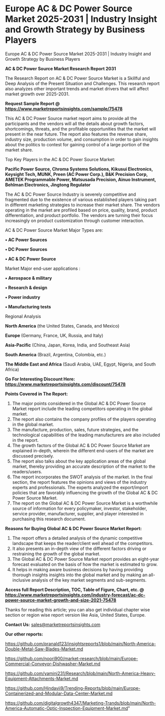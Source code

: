 # Europe AC & DC Power Source Market 2025-2031 | Industry Insight and Growth Strategy by Business Players
Europe AC & DC Power Source Market 2025-2031 | Industry Insight and Growth Strategy by Business Players

<strong>AC & DC Power Source Market Research Report 2031</strong>

The Research Report on AC & DC Power Source Market is a Skillful and Deep Analysis of the Present Situation and Challenges. This research report also analyzes other important trends and market drivers that will affect market growth over 2025-2031.

<strong>Request Sample Report @ <a href=https://www.marketreportsinsights.com/sample/75478>https://www.marketreportsinsights.com/sample/75478</a></strong>

This AC & DC Power Source market report aims to provide all the participants and the vendors will all the details about growth factors, shortcomings, threats, and the profitable opportunities that the market will present in the near future. The report also features the revenue share, industry size, production volume, and consumption in order to gain insights about the politics to contest for gaining control of a large portion of the market share.

Top Key Players in the AC & DC Power Source Market:

<strong>Pacific Power Source, Chroma Systems Solutions, Kikusui Electronics, Keysight Tech, MUNK, Preen (AC Power Corp.), B&K Precision Corp, AMETEK Programmable Power, Matsusada Precision, Ainuo Instrument, Behlman Electronics, Jingtong Regulator</strong>

The AC & DC Power Source Industry is severely competitive and fragmented due to the existence of various established players taking part in different marketing strategies to increase their market share. The vendors operating in the market are profiled based on price, quality, brand, product differentiation, and product portfolio. The vendors are turning their focus increasingly on product customization through customer interaction.

AC & DC Power Source Market Major Types are:

<strong>• AC Power Sources

• DC Power Sources

• AC & DC Power Source</strong>

Market Major end-user applications :

<strong>• Aerospace & military

• Research & design

• Power industry

• Manufacturing tests</strong>

Regional Analysis

</u><strong><b>North America</b></strong> (the United States, Canada, and Mexico)

<strong><b>Europe </b></strong>(Germany, France, UK, Russia, and Italy)

<strong><b>Asia-Pacific</b></strong> (China, Japan, Korea, India, and Southeast Asia)

<strong><b>South America</b></strong> (Brazil, Argentina, Colombia, etc.)

<strong><b>The Middle East and Africa</b></strong> (Saudi Arabia, UAE, Egypt, Nigeria, and South Africa)

<strong>Go For Interesting Discount Here: <a href=https://www.marketreportsinsights.com/discount/75478>https://www.marketreportsinsights.com/discount/75478</a></strong>

<strong>Points Covered in The Report:</strong>
<ol>
  <li>The major points considered in the Global AC & DC Power Source Market report include the leading competitors operating in the global market.</li>
  <li>The report also contains the company profiles of the players operating in the global market.</li>
  <li>The manufacture, production, sales, future strategies, and the technological capabilities of the leading manufacturers are also included in the report.</li>
  <li>The growth factors of the Global AC & DC Power Source Market are explained in-depth, wherein the different end-users of the market are discussed precisely.</li>
  <li>The report also talks about the key application areas of the global market, thereby providing an accurate description of the market to the readers/users.</li>
  <li>The report incorporates the SWOT analysis of the market. In the final section, the report features the opinions and views of the industry experts and professionals. The experts analyzed the export/import policies that are favorably influencing the growth of the Global AC & DC Power Source Market.</li>
  <li>The report on the Global AC & DC Power Source Market is a worthwhile source of information for every policymaker, investor, stakeholder, service provider, manufacturer, supplier, and player interested in purchasing this research document.</li>
</ol>
<strong>Reasons for Buying Global AC & DC Power Source Market Report:</strong>

<ol>
  <li>The report offers a detailed analysis of the dynamic competitive landscape that keeps the reader/client well ahead of the competitors.</li>
  <li>It also presents an in-depth view of the different factors driving or restraining the growth of the global market.</li>
  <li>The Global AC & DC Power Source Market report provides an eight-year forecast evaluated on the basis of how the market is estimated to grow.</li>
  <li>It helps in making aware business decisions by having providing thorough insights insights into the global market and by making an all-inclusive analysis of the key market segments and sub-segments.</li>
</ol>
<strong>Access full Report Description, TOC, Table of Figure, Chart, etc. @ <a href=https://www.marketreportsinsights.com/industry-forecast/ac-dc-power-source-market-growth-and-size-2021-75478>https://www.marketreportsinsights.com/industry-forecast/ac-dc-power-source-market-growth-and-size-2021-75478</a></strong>


Thanks for reading this article; you can also get individual chapter wise section or region wise report version like Asia, United States, Europe.

<strong>Contact Us:</strong>
sales@marketreportsinsights.com

<strong>Our other reports:</strong>

<a href=https://github.com/pranald123/insightsreports1/blob/main/North-America-Double-Metal-Saw-Blades-Market.md>https://github.com/pranald123/insightsreports1/blob/main/North-America-Double-Metal-Saw-Blades-Market.md</a>

<a href=https://github.com/noori900/market-research/blob/main/Europe-Commercial-Conveyor-Dishwasher-Market.md>https://github.com/noori900/market-research/blob/main/Europe-Commercial-Conveyor-Dishwasher-Market.md</a>

<a href=https://github.com/yamini231/Research/blob/main/North-America-Heavy-Equipment-Attachments-Market.md>https://github.com/yamini231/Research/blob/main/North-America-Heavy-Equipment-Attachments-Market.md</a>

<a href=https://github.com/Hindavii9/Trending-Reports/blob/main/Europe-Containerized-and-Modular-Data-Center-Market.md>https://github.com/Hindavii9/Trending-Reports/blob/main/Europe-Containerized-and-Modular-Data-Center-Market.md</a>

<a href=https://github.com/digitalgrowth4347/Marketing-Trands/blob/main/North-America-Automatic-Optic-Inspection-Equipment-Market.md>https://github.com/digitalgrowth4347/Marketing-Trands/blob/main/North-America-Automatic-Optic-Inspection-Equipment-Market.md</a>"
